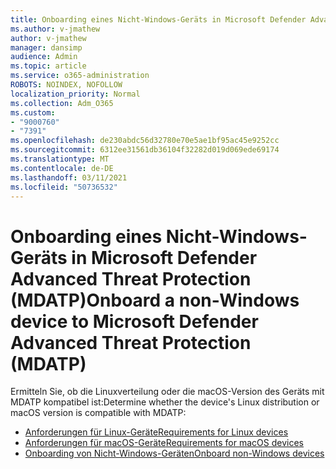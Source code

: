 ```yaml
---
title: Onboarding eines Nicht-Windows-Geräts in Microsoft Defender Advanced Threat Protection (MDATP)
ms.author: v-jmathew
author: v-jmathew
manager: dansimp
audience: Admin
ms.topic: article
ms.service: o365-administration
ROBOTS: NOINDEX, NOFOLLOW
localization_priority: Normal
ms.collection: Adm_O365
ms.custom:
- "9000760"
- "7391"
ms.openlocfilehash: de230abdc56d32780e70e5ae1bf95ac45e9252cc
ms.sourcegitcommit: 6312ee31561db36104f32282d019d069ede69174
ms.translationtype: MT
ms.contentlocale: de-DE
ms.lasthandoff: 03/11/2021
ms.locfileid: "50736532"
---
```

# <a name="onboard-a-non-windows-device-to-microsoft-defender-advanced-threat-protection-mdatp"></a><span data-ttu-id="a36b5-102">Onboarding eines Nicht-Windows-Geräts in Microsoft Defender Advanced Threat Protection (MDATP)</span><span class="sxs-lookup"><span data-stu-id="a36b5-102">Onboard a non-Windows device to Microsoft Defender Advanced Threat Protection (MDATP)</span></span>

<span data-ttu-id="a36b5-103">Ermitteln Sie, ob die Linuxverteilung oder die macOS-Version des Geräts mit MDATP kompatibel ist:</span><span class="sxs-lookup"><span data-stu-id="a36b5-103">Determine whether the device's Linux distribution or macOS version is compatible with MDATP:</span></span>

- [<span data-ttu-id="a36b5-104">Anforderungen für Linux-Geräte</span><span class="sxs-lookup"><span data-stu-id="a36b5-104">Requirements for Linux devices</span></span>](https://go.microsoft.com/fwlink/?linkid=2143462)
- [<span data-ttu-id="a36b5-105">Anforderungen für macOS-Geräte</span><span class="sxs-lookup"><span data-stu-id="a36b5-105">Requirements for macOS devices</span></span>](https://go.microsoft.com/fwlink/?linkid=2143461)
- [<span data-ttu-id="a36b5-106">Onboarding von Nicht-Windows-Geräten</span><span class="sxs-lookup"><span data-stu-id="a36b5-106">Onboard non-Windows devices</span></span>](https://go.microsoft.com/fwlink/?linkid=2143628)
